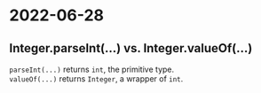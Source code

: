 # 2022-06-28
## Integer.parseInt(...) vs. Integer.valueOf(...)
`parseInt(...)` returns `int`, the primitive type.  
`valueOf(...)` returns `Integer`, a wrapper of `int`.
